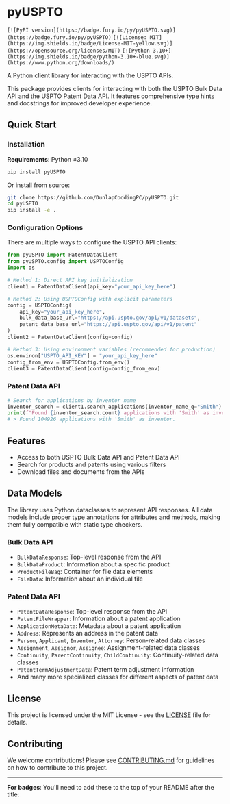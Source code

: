 # pyUSPTO
`[![PyPI version](https://badge.fury.io/py/pyUSPTO.svg)](https://badge.fury.io/py/pyUSPTO)`
`[![License: MIT](https://img.shields.io/badge/License-MIT-yellow.svg)](https://opensource.org/licenses/MIT)`
`[![Python 3.10+](https://img.shields.io/badge/python-3.10+-blue.svg)](https://www.python.org/downloads/)`

A Python client library for interacting with the USPTO APIs.

This package provides clients for interacting with both the USPTO Bulk Data API and the USPTO Patent Data API. It features comprehensive type hints and docstrings for improved developer experience.

## Quick Start

### Installation

**Requirements**: Python ≥3.10

```bash
pip install pyUSPTO
```

Or install from source:

```bash
git clone https://github.com/DunlapCoddingPC/pyUSPTO.git
cd pyUSPTO
pip install -e .
```


### Configuration Options

There are multiple ways to configure the USPTO API clients:

```python
from pyUSPTO import PatentDataClient
from pyUSPTO.config import USPTOConfig
import os

# Method 1: Direct API key initialization
client1 = PatentDataClient(api_key="your_api_key_here")

# Method 2: Using USPTOConfig with explicit parameters
config = USPTOConfig(
    api_key="your_api_key_here",
    bulk_data_base_url="https://api.uspto.gov/api/v1/datasets",
    patent_data_base_url="https://api.uspto.gov/api/v1/patent"
)
client2 = PatentDataClient(config=config)

# Method 3: Using environment variables (recommended for production)
os.environ["USPTO_API_KEY"] = "your_api_key_here"
config_from_env = USPTOConfig.from_env()
client3 = PatentDataClient(config=config_from_env)
```

### Patent Data API

```python
# Search for applications by inventor name
inventor_search = client1.search_applications(inventor_name_q="Smith")
print(f"Found {inventor_search.count} applications with 'Smith' as inventor")
# > Found 104926 applications with 'Smith' as inventor.
```

## Features

- Access to both USPTO Bulk Data API and Patent Data API
- Search for products and patents using various filters
- Download files and documents from the APIs


## Data Models

The library uses Python dataclasses to represent API responses. All data models include proper type annotations for attributes and methods, making them fully compatible with static type checkers.

### Bulk Data API

- `BulkDataResponse`: Top-level response from the API
- `BulkDataProduct`: Information about a specific product
- `ProductFileBag`: Container for file data elements
- `FileData`: Information about an individual file

### Patent Data API

- `PatentDataResponse`: Top-level response from the API
- `PatentFileWrapper`: Information about a patent application
- `ApplicationMetaData`: Metadata about a patent application
- `Address`: Represents an address in the patent data
- `Person`, `Applicant`, `Inventor`, `Attorney`: Person-related data classes
- `Assignment`, `Assignor`, `Assignee`: Assignment-related data classes
- `Continuity`, `ParentContinuity`, `ChildContinuity`: Continuity-related data classes
- `PatentTermAdjustmentData`: Patent term adjustment information
- And many more specialized classes for different aspects of patent data

## License

This project is licensed under the MIT License - see the [LICENSE](LICENSE) file for details.

## Contributing

We welcome contributions! Please see [CONTRIBUTING.md](CONTRIBUTING.md) for guidelines on how to contribute to this project.

---

**For badges**: You'll need to add these to the top of your README after the title:
